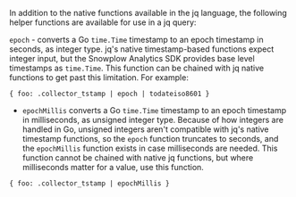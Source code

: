 In addition to the native functions available in the jq language, the following helper functions are available for use in a jq query:

`epoch` - converts a Go `time.Time` timestamp to an epoch timestamp in seconds, as integer type. jq's native timestamp-based functions expect integer input, but the Snowplow Analytics SDK provides base level timestamps as `time.Time`. This function can be chained with jq native functions to get past this limitation. For example:

```
{ foo: .collector_tstamp | epoch | todateiso8601 }
```

* `epochMillis` converts a Go `time.Time` timestamp to an epoch timestamp in milliseconds, as unsigned integer type. Because of how integers are handled in Go, unsigned integers aren't compatible with jq's native timestamp functions, so the `epoch` function truncates to seconds, and the `epochMillis` function exists in case milliseconds are needed. This function cannot be chained with native jq functions, but where milliseconds matter for a value, use this function.

```
{ foo: .collector_tstamp | epochMillis }
```